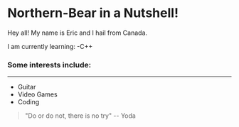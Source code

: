 # Northern-Bear in a Nutshell!

Hey all! My name is Eric and I hail from Canada.

I am currently learning: 
  -C++

### Some interests include:
---

* Guitar
* Video Games
* Coding

> "Do or do not, there is no try"
> -- Yoda

<!---
Northern-Bear/Northern-Bear is a ✨ special ✨ repository because its `README.md` (this file) appears on your GitHub profile.
You can click the Preview link to take a look at your changes.
--->
